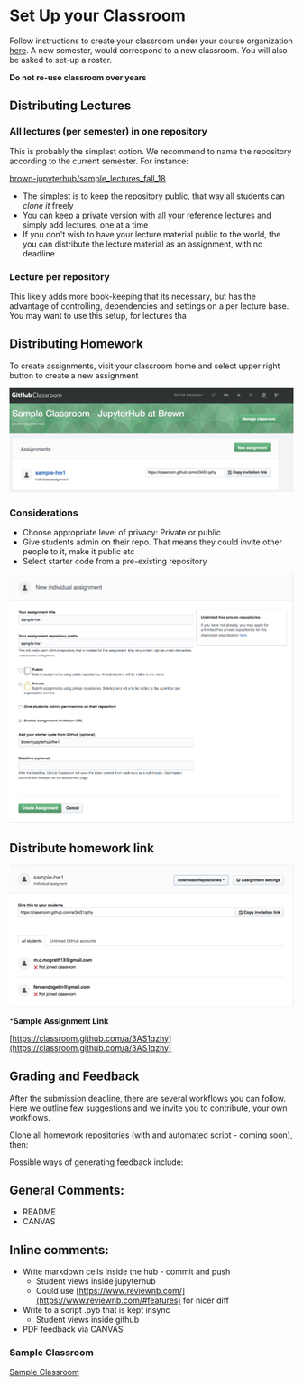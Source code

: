 # Set Up your Classroom 

Follow instructions to create your classroom under your course organization [here](https://classroom.github.com/classrooms). A new semester, would correspond to a new classroom. You will also be asked to set-up a roster. 

**Do not re-use classroom over years**

## Distributing Lectures

### All lectures (per semester) in one repository

This is probably the simplest option. We recommend to name the repository according to the current semester. For instance:

[brown-jupyterhub/sample_lectures_fall_18](https://github.com/brown-jupyterhub/sample_lectures_fall_18)

- The simplest is to keep the repository public, that way all students can *clone it*  freely
- You can keep a private version with all your reference lectures and simply add lectures, one at a time
- If you don't wish to have your lecture material public to the world, the you can distribute the lecture material as an assignment, with no deadline


### Lecture per repository

This likely adds more book-keeping that its necessary, but has the advantage of controlling, dependencies and settings on a per lecture base. You may want to use this setup, for lectures tha


## Distributing Homework


To create assignments, visit your classroom home and select upper right button to create a new assignment

![](Untitled-4ceb5872-7fb9-4afa-8fe0-c1b541ac2533.png)

###  Considerations

- Choose appropriate level of privacy: Private or public
- Give students admin on their repo. That means they could invite other people to it, make it public etc
- Select starter code from a pre-existing repository

![](Untitled-96a093f7-8c01-4a01-a03f-29aa107240a8.png)

## Distribute homework link

![](Untitled-c529885f-2a07-4515-9439-170b146e2fd1.png)

***Sample Assignment Link**

[https://classroom.github.com/a/3AS1qzhy](https://classroom.github.com/a/3AS1qzhy)

## Grading and Feedback

After the submission deadline, there are several workflows you can follow. Here we outline few suggestions and we invite you to contribute, your own workflows.

Clone all homework repositories (with and automated script - coming soon), then:

Possible ways of generating feedback include:

## General Comments:

- README
- CANVAS

## Inline comments:

- Write markdown cells inside the hub - commit and push
    - Student views inside jupyterhub
    - Could use [https://www.reviewnb.com/](https://www.reviewnb.com/#features) for nicer diff
- Write to a script .pyb that is kept insync
    - Student views inside github
- PDF feedback via CANVAS

### Sample Classroom

[Sample Classroom](https://classroom.github.com/classrooms/42362824-sample-classroom-jupyterhub-at-brown)